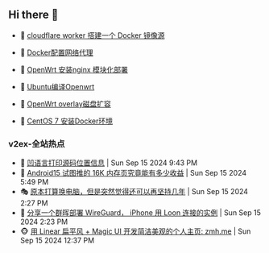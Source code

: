 ## Hi there 👋

<!--
**dkyg666/dkyg666** is a ✨ _special_ ✨ repository because its `README.md` (this file) appears on your GitHub profile.

Here are some ideas to get you started:

- 🔭 I’m currently working on ...
- 🌱 I’m currently learning ...
- 👯 I’m looking to collaborate on ...
- 🤔 I’m looking for help with ...
- 💬 Ask me about ...
- 📫 How to reach me: ...
- 😄 Pronouns: ...
- ⚡ Fun fact: ...
-->

<!-- BLOG-POST-LIST:START -->
- 🦩 [cloudflare worker 搭建一个 Docker 镜像源](http://blog.1996099.xyz/archives/cloudflare-worker-da-jian-yi-ge-docker-jing-xiang-zhan) 

- 🚦 [Docker配置网络代理](http://blog.1996099.xyz/archives/dockerpei-zhi-wang-luo-dai-li) 

- 🫶 [OpenWrt 安装nginx 模块化部署](http://blog.1996099.xyz/archives/openwrt-an-zhuang-nginx-mo-kuai-hua-bu-shu) 

- 🦄 [Ubuntu编译Openwrt](http://blog.1996099.xyz/archives/ubuntuzi-bian-yi-openwrt) 

- 🐻 [OpenWrt overlay磁盘扩容](http://blog.1996099.xyz/archives/openwrt-overlay) 

- 🤖 [CentOS 7 安装Docker环境](http://blog.1996099.xyz/archives/centos-docker) 
<!-- BLOG-POST-LIST:END -->

### v2ex-全站热点
<!-- v2ex:START -->
- 🥸 [凹语言打印源码位置信息](https://www.v2ex.com/t/1073276#reply0) | Sun Sep 15 2024 9:43 PM
- 🤗 [Android15 试图推的 16K 内存页究竟能有多少收益](https://www.v2ex.com/t/1073271#reply4) | Sun Sep 15 2024 5:49 PM
- 🎭 [原本打算换电脑，但是突然觉得还可以再坚持几年](https://www.v2ex.com/t/1073259#reply21) | Sun Sep 15 2024 2:27 PM
- 🥷 [分享一个群晖部署 WireGuard， iPhone 用 Loon 连接的实例](https://www.v2ex.com/t/1073258#reply5) | Sun Sep 15 2024 2:23 PM
- 🐵 [用 Linear 扁平风 + Magic UI 开发简洁美观的个人主页: zmh.me](https://www.v2ex.com/t/1073247#reply13) | Sun Sep 15 2024 12:37 PM<!-- v2ex:END -->


